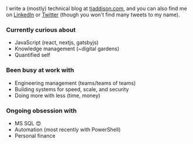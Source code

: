 I write a (mostly) technical blog at [tjaddison.com][my blog], and you can also find me on [LinkedIn] or [Twitter] (though you won't find many tweets to my name).

### Currently curious about
- JavaScript (react, nextjs, gatsbyjs)
- Knowledge management (~digital gardens)
- Quantified self

### Been busy at work with
- Engineering management (teams/teams of teams)
- Building systems for speed, scale, and security
- Doing more with less (time, money)

### Ongoing obsession with
- MS SQL 😍
- Automation (most recently with PowerShell)
- Personal finance 

[my blog]: https://tjaddison.com/blog
[linkedin]: https://www.linkedin.com/in/tjaddison/
[twitter]: https://twitter.com/tjaddison